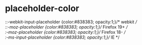 # placeholder-color

::-webkit-input-placeholder {color:#838383; opacity:1;}/* webkit */ <br>
::-moz-placeholder          {color:#838383; opacity:1;}/* Firefox 19+ */ <br>
:-moz-placeholder           {color:#838383; opacity:1;}/* Firefox 18- */ <br>
:-ms-input-placeholder      {color:#838383; opacity:1;}/* IE */
